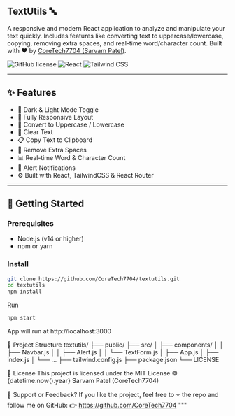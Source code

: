 ## TextUtils 🔤

A responsive and modern React application to analyze and manipulate your text quickly. Includes features like converting text to uppercase/lowercase, copying, removing extra spaces, and real-time word/character count. Built with ❤️ by [CoreTech7704 (Sarvam Patel)](https://github.com/CoreTech7704).

![GitHub license](https://img.shields.io/github/license/CoreTech7704/textutils)
![React](https://img.shields.io/badge/React-%5E18.0.0-blue)
![Tailwind CSS](https://img.shields.io/badge/TailwindCSS-%5E3.0.0-teal)

---

## ✨ Features

- 🌙 Dark & Light Mode Toggle
- 📱 Fully Responsive Layout
- 📝 Convert to Uppercase / Lowercase
- 🚮 Clear Text
- 📋 Copy Text to Clipboard
- 🧹 Remove Extra Spaces
- 📊 Real-time Word & Character Count
- 🔔 Alert Notifications
- ⚙️ Built with React, TailwindCSS & React Router

---

## 🚀 Getting Started

### Prerequisites

- Node.js (v14 or higher)
- npm or yarn

### Install

```bash
git clone https://github.com/CoreTech7704/textutils.git
cd textutils
npm install
```

Run
```bash
npm start 
```
App will run at http://localhost:3000

📁 Project Structure
textutils/
├── public/
├── src/
│   ├── components/
│   │   ├── Navbar.js
│   │   ├── Alert.js
│   │   └── TextForm.js
│   ├── App.js
│   ├── index.js
│   └── ...
├── tailwind.config.js
├── package.json
└── LICENSE

📄 License
This project is licensed under the MIT License © {datetime.now().year} Sarvam Patel (CoreTech7704)

🙌 Support or Feedback?
If you like the project, feel free to ⭐ the repo and follow me on GitHub:
👉 https://github.com/CoreTech7704
"""